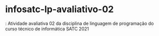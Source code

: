 # infosatc-lp-avaliativo-02
 : Atividade avaliativa 02 da disciplina de linguagem de programação do curso técnico de informática SATC 2021
